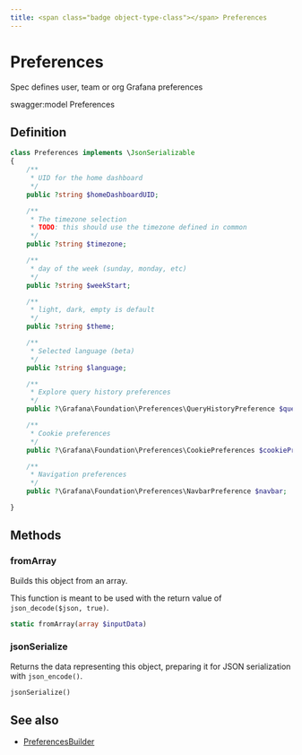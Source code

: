 ```yaml
---
title: <span class="badge object-type-class"></span> Preferences
---
```

# <span class="badge object-type-class"></span> Preferences

Spec defines user, team or org Grafana preferences

swagger:model Preferences

## Definition

```php
class Preferences implements \JsonSerializable
{
    /**
     * UID for the home dashboard
     */
    public ?string $homeDashboardUID;

    /**
     * The timezone selection
     * TODO: this should use the timezone defined in common
     */
    public ?string $timezone;

    /**
     * day of the week (sunday, monday, etc)
     */
    public ?string $weekStart;

    /**
     * light, dark, empty is default
     */
    public ?string $theme;

    /**
     * Selected language (beta)
     */
    public ?string $language;

    /**
     * Explore query history preferences
     */
    public ?\Grafana\Foundation\Preferences\QueryHistoryPreference $queryHistory;

    /**
     * Cookie preferences
     */
    public ?\Grafana\Foundation\Preferences\CookiePreferences $cookiePreferences;

    /**
     * Navigation preferences
     */
    public ?\Grafana\Foundation\Preferences\NavbarPreference $navbar;

}
```
## Methods

### <span class="badge object-method"></span> fromArray

Builds this object from an array.

This function is meant to be used with the return value of `json_decode($json, true)`.

```php
static fromArray(array $inputData)
```

### <span class="badge object-method"></span> jsonSerialize

Returns the data representing this object, preparing it for JSON serialization with `json_encode()`.

```php
jsonSerialize()
```

## See also

 * <span class="badge builder"></span> [PreferencesBuilder](./builder-PreferencesBuilder.md)

